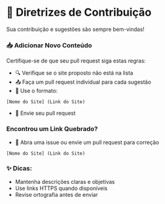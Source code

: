 # 🌟 Diretrizes de Contribuição

Sua contribuição e sugestões são sempre bem-vindas!

### 📥 Adicionar Novo Conteúdo

Certifique-se de que seu pull request siga estas regras:

- 🔍 Verifique se o site proposto não está na lista
- 📤 Faça um pull request individual para cada sugestão
- 🎯 Use o formato:

```
[Nome do Site] (Link do Site)
```
- 🚀 Envie seu pull request

### Encontrou um Link Quebrado?

- 📝 Abra uma issue ou envie um pull request para correção

```
[Nome do Site] (Link do Site)
```

### ✨ Dicas:
- Mantenha descrições claras e objetivas
- Use links HTTPS quando disponíveis
- Revise ortografia antes de enviar
